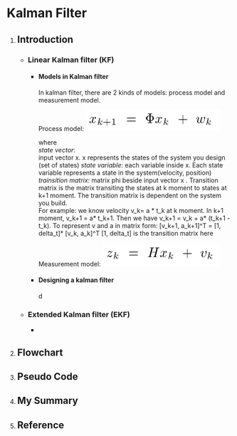 ﻿# Kalman Filter
1. ## Introduction
	+ ### Linear Kalman filter (KF)
		+ #### Models in Kalman filter 
			In kalman filter, there are 2 kinds of models: process model and measurement model.
			
		   Process model:
		   ![process model](./Images/model_1.png)
		   
		   where  
			    *state vector*:     
			    input vector x. x represents the states of the system you design (set of states)
			    *state variable*: 
			    each variable inside x. Each state variable represents a state in the system(velocity, position)
			    *trainsition matrix*: 
			    matrix phi beside input vector x . Transition matrix is the matrix transiting the states at k moment to states at k+1 moment. The transition matrix is dependent on the system you build. 			    
			    For example: 
			    we know velocity v_k= a * t_k at k moment. 
			    In k+1 moment, v_k+1 = a* t_k+1. Then we have v_k+1 = v_k + a* (t_k+1 - t_k).  To represent v and a in matrix form:
			[v_k+1, a_k+1]^T  = [1, delta_t]* [v_k, a_k]^T
			    [1, delta_t] is the transition matrix here
			    
			Measurement model:
			![process model](./Images/model_2.png)
		+ #### Designing a kalman filter
			d
	+ ### Extended Kalman filter (EKF)
		+ 
2. ## Flowchart
3. ## Pseudo Code
4. ## My Summary
5. ## Reference
